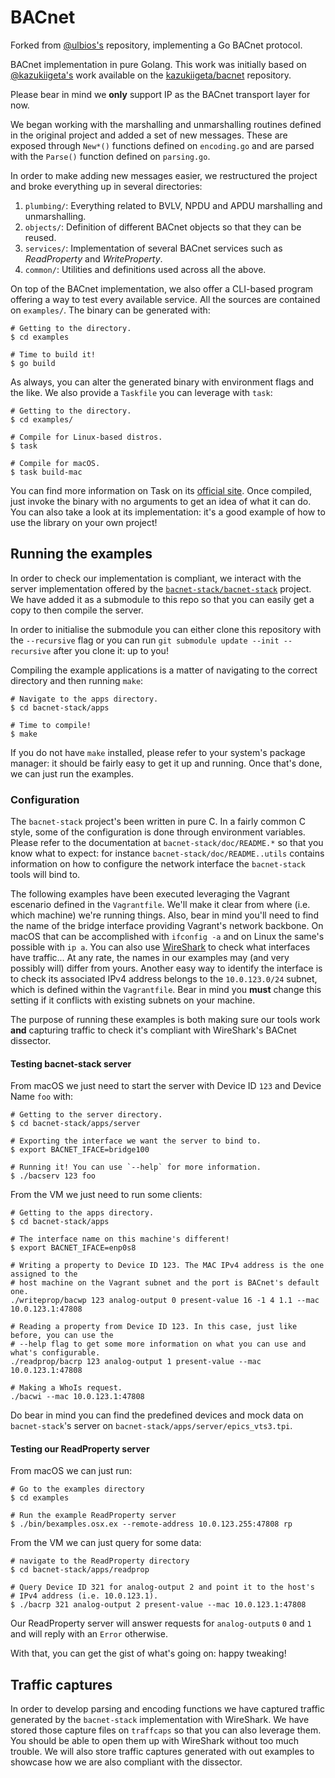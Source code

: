 # BACnet
Forked from [@ulbios's](https://github.com/ulbios) repository, implementing a Go BACnet protocol.

BACnet implementation in pure Golang. This work was initially based on [@kazukiigeta's](https://github.com/kazukiigeta)
work available on the [kazukiigeta/bacnet](https://github.com/kazukiigeta/bacnet) repository.

Please bear in mind we **only** support IP as the BACnet transport layer for now.

We began working with the marshalling and unmarshalling routines defined in the original project and added
a set of new messages. These are exposed through `New*()` functions defined on `encoding.go` and are
parsed with the `Parse()` function defined on `parsing.go`.

In order to make adding new messages easier, we restructured the project and broke everything up in several directories:

1. `plumbing/`: Everything related to BVLV, NPDU and APDU marshalling and unmarshalling.
2. `objects/`: Definition of different BACnet objects so that they can be reused.
3. `services/`: Implementation of several BACnet services such as *ReadProperty* and *WriteProperty*.
4. `common/`: Utilities and definitions used across all the above.

On top of the BACnet implementation, we also offer a CLI-based program offering a way to test every
available service. All the sources are contained on `examples/`. The binary can be generated with:

    # Getting to the directory.
    $ cd examples

    # Time to build it!
    $ go build

As always, you can alter the generated binary with environment flags and the like. We also provide a `Taskfile`
you can leverage with `task`:

    # Getting to the directory.
    $ cd examples/

    # Compile for Linux-based distros.
    $ task

    # Compile for macOS.
    $ task build-mac

You can find more information on Task on its [official site](https://taskfile.dev). Once compiled, just invoke the
binary with no arguments to get an idea of what it can do. You can also take a look at its implementation: it's a
good example of how to use the library on your own project!

## Running the examples
In order to check our implementation is compliant, we interact with the server implementation offered by the
[`bacnet-stack/bacnet-stack`](https://github.com/bacnet-stack/bacnet-stack/tree/master) project. We have added
it as a submodule to this repo so that you can easily get a copy to then compile the server.

In order to initialise the submodule you can either clone this repository with the `--recursive` flag or you
can run `git submodule update --init --recursive` after you clone it: up to you!

Compiling the example applications is a matter of navigating to the correct directory and then running `make`:

    # Navigate to the apps directory.
    $ cd bacnet-stack/apps

    # Time to compile!
    $ make

If you do not have `make` installed, please refer to your system's package manager: it should be fairly easy to
get it up and running. Once that's done, we can just run the examples.

### Configuration
The `bacnet-stack` project's been written in pure C. In a fairly common C style, some of the configuration is
done through environment variables. Please refer to the documentation at `bacnet-stack/doc/README.*` so that
you know what to expect: for instance `bacnet-stack/doc/README..utils` contains information on how to configure
the network interface the `bacnet-stack` tools will bind to.

The following examples have been executed leveraging the Vagrant escenario defined in the `Vagrantfile`. We'll
make it clear from where (i.e. which machine) we're running things. Also, bear in mind you'll need to find the
name of the bridge interface providing Vagrant's network backbone. On macOS that can be accomplished with
`ifconfig -a` and on Linux the same's possible with `ip a`. You can also use [WireShark](https://www.wireshark.org)
to check what interfaces have traffic... At any rate, the names in our examples may (and very possibly will) differ
from yours. Another easy way to identify the interface is to check its associated IPv4 address belongs to the
`10.0.123.0/24` subnet, which is defined within the `Vagrantfile`. Bear in mind you **must** change this setting
if it conflicts with existing subnets on your machine.

The purpose of running these examples is both making sure our tools work **and** capturing traffic to check
it's compliant with WireShark's BACnet dissector.

#### Testing bacnet-stack server
From macOS we just need to start the server with Device ID `123` and Device Name `foo` with:

    # Getting to the server directory.
    $ cd bacnet-stack/apps/server

    # Exporting the interface we want the server to bind to.
    $ export BACNET_IFACE=bridge100

    # Running it! You can use `--help` for more information.
    $ ./bacserv 123 foo

From the VM we just need to run some clients:

    # Getting to the apps directory.
    $ cd bacnet-stack/apps

    # The interface name on this machine's different!
    $ export BACNET_IFACE=enp0s8

    # Writing a property to Device ID 123. The MAC IPv4 address is the one assigned to the
    # host machine on the Vagrant subnet and the port is BACnet's default one.
    ./writeprop/bacwp 123 analog-output 0 present-value 16 -1 4 1.1 --mac 10.0.123.1:47808

    # Reading a property from Device ID 123. In this case, just like before, you can use the
    # --help flag to get some more information on what you can use and what's configurable.
    ./readprop/bacrp 123 analog-output 1 present-value --mac 10.0.123.1:47808

    # Making a WhoIs request.
    ./bacwi --mac 10.0.123.1:47808

Do bear in mind you can find the predefined devices and mock data on `bacnet-stack`'s server on
`bacnet-stack/apps/server/epics_vts3.tpi`.

#### Testing our ReadProperty server
From macOS we can just run:

    # Go to the examples directory
    $ cd examples

    # Run the example ReadProperty server
    $ ./bin/bexamples.osx.ex --remote-address 10.0.123.255:47808 rp

From the VM we can just query for some data:

    # navigate to the ReadProperty directory
    $ cd bacnet-stack/apps/readprop

    # Query Device ID 321 for analog-output 2 and point it to the host's
    # IPv4 address (i.e. 10.0.123.1).
    $ ./bacrp 321 analog-output 2 present-value --mac 10.0.123.1:47808

Our ReadProperty server will answer requests for `analog-output`s `0` and `1` and will reply
with an `Error` otherwise.

With that, you can get the gist of what's going on: happy tweaking!

## Traffic captures
In order to develop parsing and encoding functions we have captured traffic generated by the
`bacnet-stack` implementation with WireShark. We have stored those capture files on `traffcaps`
so that you can also leverage them. You should be able to open them up with WireShark without
too much trouble. We will also store traffic captures generated with out examples to showcase
how we are also compliant with the dissector.
